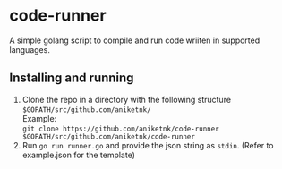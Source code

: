 # code-runner
A simple golang script to compile and run code wriiten in supported languages.

## Installing and running
1. Clone the repo in a directory with the following structure `$GOPATH/src/github.com/aniketnk/`  
Example:  
  ```git clone https://github.com/aniketnk/code-runner $GOPATH/src/github.com/aniketnk/code-runner```
2. Run `go run runner.go` and provide the json string as `stdin`. (Refer to example.json for the template)
